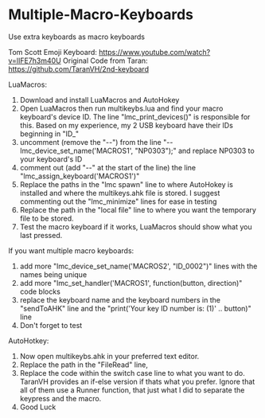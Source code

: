 # Multiple-Macro-Keyboards
Use extra keyboards as macro keyboards

Tom Scott Emoji Keyboard: https://www.youtube.com/watch?v=lIFE7h3m40U
Original Code from Taran: https://github.com/TaranVH/2nd-keyboard


LuaMacros:
1. Download and install LuaMacros and AutoHokey
2. Open LuaMacros then run multikeybs.lua and find your macro keyboard's device ID. The line "lmc_print_devices()" is responsible for this. Based on my experience, my 2 USB keyboard have their IDs beginning in "ID_"
3. uncomment (remove the "--") from the line "--lmc_device_set_name('MACROS1', "NP0303");" and replace NP0303 to your keyboard's ID
4. comment out (add "--" at the start of the line) the line "lmc_assign_keyboard('MACROS1')"
5. Replace the paths in the "lmc spawn" line to where AutoHokey is installed and where the multikeys.ahk file is stored. I suggest commenting out the "lmc_minimize" lines for ease in testing
6. Replace the path in the "local file" line to where you want the temporary file to be stored. 
7. Test the macro keyboard if it works, LuaMacros should show what you last pressed.


If you want multiple macro keyboards:
1. add more "lmc_device_set_name('MACROS2', "ID_0002")" lines with the names being unique
2. add more "lmc_set_handler('MACROS1', function(button, direction)" code blocks
3. replace the keyboard name and the keyboard numbers in the "sendToAHK" line and the "print('Your key ID number is:   (1)' .. button)" line
4. Don't forget to test


AutoHotkey:
1. Now open multikeybs.ahk in your preferred text editor.
2. Replace the path in the "FileRead" line,
3. Replace the code within the switch case line to what you want to do. TaranVH provides an if-else version if thats what you prefer. Ignore that all of them use a Runner function, that just what I did to separate the keypress and the macro.
4. Good Luck
